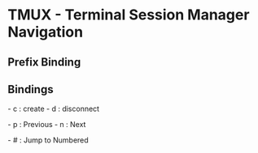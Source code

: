# TMUX - Terminal Session Manager Navigation

## Prefix Binding
<Ctrl-b>

## Bindings
<Prefix> - c : create 
<Prefix> - d : disconnect 

<Prefix> - p : Previous 
<Prefix> - n : Next 

<Prefix> - # : Jump to Numbered 
